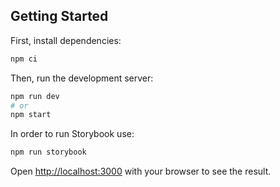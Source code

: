 ## Getting Started

First, install dependencies:

```bash
npm ci
```

Then, run the development server:

```bash
npm run dev
# or
npm start
```

In order to run Storybook use:

```bash
npm run storybook
```

Open [http://localhost:3000](http://localhost:3000) with your browser to see the result.

